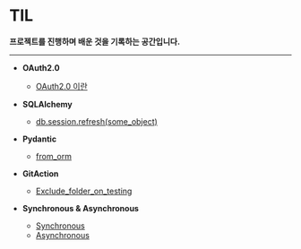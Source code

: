 # TIL

**프로젝트를 진행하며 배운 것을 기록하는 공간입니다.**
- - -
* **OAuth2.0**
  * [OAuth2.0 이란](https://github.com/teeinn/TIL/blob/main/OAuth2.0/OAuth2.0.md)

* **SQLAlchemy**
  * [db.session.refresh(some_object)](https://github.com/teeinn/TIL/blob/main/SQLAlchemy/db.session.refresh(some_object).md)

* **Pydantic**
  * [from_orm](https://github.com/teeinn/TIL/blob/main/Pydantic/from_orm.md)

* **GitAction**
  * [Exclude_folder_on_testing](https://github.com/teeinn/TIL/blob/main/GitAction/Exclude_folder_on_testing.md)

* **Synchronous & Asynchronous**
  * [Synchronous](https://github.com/teeinn/TIL/blob/main/Synchronous%20%26%20Asynchronous/Synchronous.md)
  * [Asynchronous](https://github.com/teeinn/TIL/blob/main/Synchronous%20%26%20Asynchronous/Asynchronous.md)
